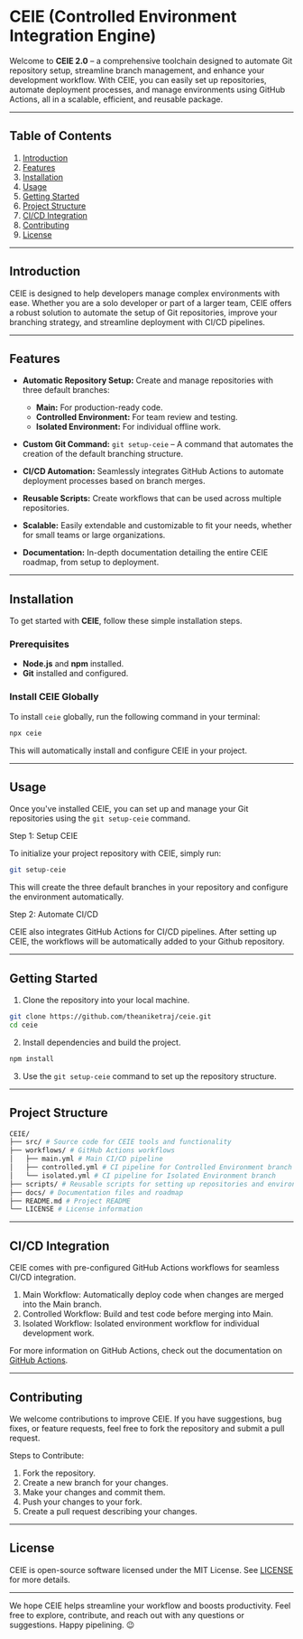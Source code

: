 # **CEIE (Controlled Environment Integration Engine)**

Welcome to **CEIE 2.0** – a comprehensive toolchain designed to automate Git repository setup, streamline branch management, and enhance your development workflow. With CEIE, you can easily set up repositories, automate deployment processes, and manage environments using GitHub Actions, all in a scalable, efficient, and reusable package.

---

## **Table of Contents**

1. [Introduction](#introduction)
2. [Features](#features)
3. [Installation](#installation)
4. [Usage](#usage)
5. [Getting Started](#getting-started)
6. [Project Structure](#project-structure)
7. [CI/CD Integration](#cicd-integration)
8. [Contributing](#contributing)
9. [License](#license)

---

## **Introduction**

CEIE is designed to help developers manage complex environments with ease. Whether you are a solo developer or part of a larger team, CEIE offers a robust solution to automate the setup of Git repositories, improve your branching strategy, and streamline deployment with CI/CD pipelines.

---

## **Features**

- **Automatic Repository Setup:** Create and manage repositories with three default branches:
  - **Main:** For production-ready code.
  - **Controlled Environment:** For team review and testing.
  - **Isolated Environment:** For individual offline work.
  
- **Custom Git Command:** `git setup-ceie` – A command that automates the creation of the default branching structure.

- **CI/CD Automation:** Seamlessly integrates GitHub Actions to automate deployment processes based on branch merges.

- **Reusable Scripts:** Create workflows that can be used across multiple repositories.

- **Scalable:** Easily extendable and customizable to fit your needs, whether for small teams or large organizations.

- **Documentation:** In-depth documentation detailing the entire CEIE roadmap, from setup to deployment.

---

## **Installation**

To get started with **CEIE**, follow these simple installation steps.

### Prerequisites

- **Node.js** and **npm** installed.
- **Git** installed and configured.

### Install CEIE Globally

To install `ceie` globally, run the following command in your terminal:

```bash
npx ceie
```

This will automatically install and configure CEIE in your project.

---

## **Usage**

Once you've installed CEIE, you can set up and manage your Git repositories using the `git setup-ceie` command.

Step 1: Setup CEIE

To initialize your project repository with CEIE, simply run:

```bash
git setup-ceie
```

This will create the three default branches in your repository and configure the environment automatically.

Step 2: Automate CI/CD

CEIE also integrates GitHub Actions for CI/CD pipelines. After setting up CEIE, the workflows will be automatically added to your Github repository.

---

## **Getting Started**

1. Clone the repository into your local machine.

```bash
git clone https://github.com/theaniketraj/ceie.git
cd ceie
```

2. Install dependencies and build the project.

```bash
npm install
```

3. Use the `git setup-ceie` command to set up the repository structure.

---

## **Project Structure**

```bash
CEIE/ 
├── src/ # Source code for CEIE tools and functionality 
├── workflows/ # GitHub Actions workflows 
│   ├── main.yml # Main CI/CD pipeline 
│   ├── controlled.yml # CI pipeline for Controlled Environment branch 
│   └── isolated.yml # CI pipeline for Isolated Environment branch 
├── scripts/ # Reusable scripts for setting up repositories and environments 
├── docs/ # Documentation files and roadmap 
├── README.md # Project README 
└── LICENSE # License information
```

---

## **CI/CD Integration**

CEIE comes with pre-configured GitHub Actions workflows for seamless CI/CD integration.

1. Main Workflow: Automatically deploy code when changes are merged into the Main branch.
2. Controlled Workflow: Build and test code before merging into Main.
3. Isolated Workflow: Isolated environment workflow for individual development work.

For more information on GitHub Actions, check out the documentation on [GitHub Actions](https://docs.github.com/en/actions).

---

## **Contributing**

We welcome contributions to improve CEIE. If you have suggestions, bug fixes, or feature requests, feel free to fork the repository and submit a pull request.

Steps to Contribute:

1. Fork the repository.
2. Create a new branch for your changes.
3. Make your changes and commit them.
4. Push your changes to your fork.
5. Create a pull request describing your changes.

---

## **License**

CEIE is open-source software licensed under the MIT License. See [LICENSE](https://github.com/theaniketraj/ceie?tab=MIT-1-ov-file) for more details.

---

We hope CEIE helps streamline your workflow and boosts productivity. Feel free to explore, contribute, and reach out with any questions or suggestions. Happy pipelining. 😉


